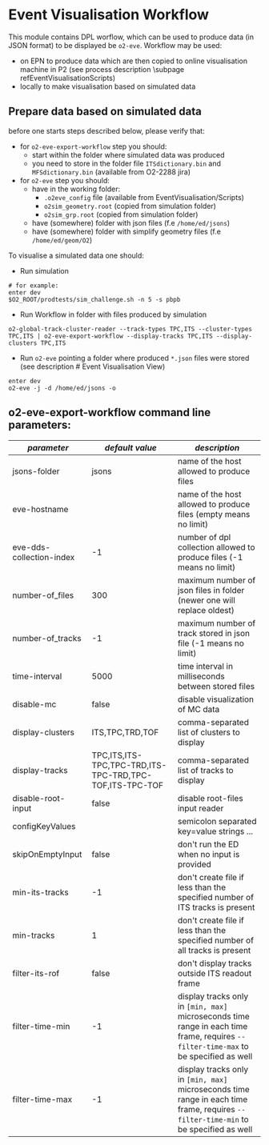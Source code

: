 <!-- doxy
\page refEventVisualisationWorkflow EventVisualisation Workflow
/doxy -->

# Event Visualisation Workflow

This module contains DPL worflow, which can be used to produce data (in JSON format) to be displayed be `o2-eve`. Workflow may be used:
* on EPN to produce data which are then copied to online visualisation machine in P2 (see process description \subpage refEventVisualisationScripts)
* locally to make visualisation based on simulated data


## Prepare data based on simulated data
before one starts steps described below, please verify that:
* for `o2-eve-export-workflow` step you should:
  * start within the folder where simulated data was produced
  * you need to store in the folder file ```ITSdictionary.bin``` and ```MFSdictionary.bin``` (available from O2-2288 jira)
* for `o2-eve` step you should:
  * have in the working folder:
    * `.o2eve_config` file (available from EventVisualisation/Scripts)
    * `o2sim_geometry.root` (copied from simulation folder)
    * `o2sim_grp.root` (copied from simulation folder)
  * have (somewhere) folder with json files (f.e `/home/ed/jsons`)
  * have (somewhere) folder with simplify geometry files (f.e `/home/ed/geom/O2`)



To visualise a simulated data one should:
* Run simulation
```shell
# for example:
enter dev
$O2_ROOT/prodtests/sim_challenge.sh -n 5 -s pbpb
```
* Run Workflow in folder with files produced by simulation
```shell
o2-global-track-cluster-reader --track-types TPC,ITS --cluster-types TPC,ITS | o2-eve-export-workflow --display-tracks TPC,ITS --display-clusters TPC,ITS
```
* Run `o2-eve` pointing a folder where produced `*.json` files were stored (see description # Event Visualisation View)
```shell
enter dev
o2-eve -j -d /home/ed/jsons -o
```


## o2-eve-export-workflow command line parameters:

| *parameter*              | *default value*                                         | *description*                                                                                                                        |  
|--------------------------|---------------------------------------------------------|--------------------------------------------------------------------------------------------------------------------------------------|
| jsons-folder             | jsons                                                   | name of the host allowed to produce files                                                                                            |
| eve-hostname             |                                                         | name of the host allowed to produce files (empty means no limit)                                                                     |
| eve-dds-collection-index | -1                                                      | number of dpl collection allowed to produce files (-1 means no limit)                                                                |  
| number-of_files          | 300                                                     | maximum number of json files in folder (newer one will replace oldest)                                                               |  
| number-of_tracks         | -1                                                      | maximum number of track stored in json file (-1 means no limit)                                                                      |
| time-interval            | 5000                                                    | time interval in milliseconds between stored files                                                                                   |
| disable-mc               | false                                                   | disable visualization of MC data                                                                                                     |  
| display-clusters         | ITS,TPC,TRD,TOF                                         | comma-separated list of clusters to display                                                                                          |  
| display-tracks           | TPC,ITS,ITS-TPC,TPC-TRD,ITS-TPC-TRD,TPC-TOF,ITS-TPC-TOF | comma-separated list of tracks to display                                                                                            |  
| disable-root-input       | false                                                   | disable root-files input reader                                                                                                      |
| configKeyValues          |                                                         | semicolon separated key=value strings ...                                                                                            |
| skipOnEmptyInput         | false                                                   | don't run the ED when no input is provided                                                                                           |
| min-its-tracks           | -1                                                      | don't create file if less than the specified number of ITS tracks is present                                                         |
| min-tracks               | 1                                                       | don't create file if less than the specified number of all tracks is present                                                         |     
| filter-its-rof           | false                                                   | don't display tracks outside ITS readout frame                                                                                       |      
| filter-time-min          | -1                                                      | display tracks only in `[min, max]` microseconds time range in each time frame, requires `--filter-time-max` to be specified as well |     
| filter-time-max          | -1                                                      | display tracks only in `[min, max]` microseconds time range in each time frame, requires `--filter-time-min` to be specified as well |




